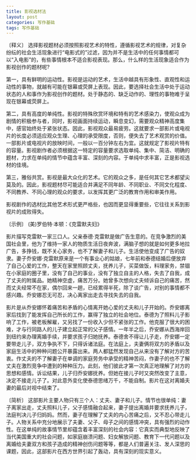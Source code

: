 ```yaml
---
title: 影视选材法
layout: post
categories: 写作基础
tags: 写作基础
---
```


〔释义〕 选择影视题材必须按照影视艺术的特性，遵循影视艺术的规律，对复杂纷纭的社会生活现象进行“电影式的”过滤，因为并不是生活中的任何事情都可以“入电影”的，有些事情根本不适合影视表现。那么，什么样的生活现象适合作为影视创作的题材呢?

第一，具有鲜明的运动性。影视是运动的艺术，生活中越具有形象性、直观性和运动性的事物，就越有可能在银幕或荧屏上表现。因此，要选择社会生活中处于运动状态的人和事作为影视创作的题材。处于静态的、缺乏动作的、理性的事物难于呈现在银幕或荧屏上。

第二，具有高度的单纯性。影视的特殊欣赏环境和特有的艺术感染力，使观众成为剧情的积极参与者，同时，影视画面持续运动，瞬息变幻，需要观众精神高度集中，感官始终处于紧张状态。因此，影视观众最易疲劳。这就要求一部影片或电视片的长度必须适应观众生理、心理的承受限度，否则，便失去了艺术观赏的价值。一部影片或电视片的放映时间，一般以一百分钟左右为宜。这就规定了影视片特有的容量。影视剧作者必须根据这一特定的容量要求选取单纯、集中、简洁、明确的题材，力求在单纯的情节中蕴含丰富、深刻的内容。于单纯中求丰富，正是影视选材的佳境。

第三，雅俗共赏。影视是最大众化的艺术。它的观众之多，是任何其它艺术都望尖莫及的。因此，影视题材尽可能适合并满足不同年龄、不同职业、不同文化程度、不同教养、不同心理的观众的要求，以发挥其更广泛的教育作用和审美作用。

影视剧作的选材比其他艺术形式更严格些，也因而更显得重要些，它往往关系到影视片的成败得失。

〔示例〕 (美)罗伯特·本顿：《克雷默夫妇》

影片描写克雷默一家三口人。父亲泰德·克雷默是做广告生意的。在竞争激烈的美国社会里，他为了维持一家人的物质生活日夜奔波，满脑子想的就是如何更多地拉广告，多挣钱，既不关心家务，也不了解妻子和儿子。生活使他变成了广告的奴隶。妻子乔安娜·克雷默原来是一个有事业心的姑娘，七年前和泰德结婚后便放弃了自己心爱的工作，整天在家里照顾丈夫，抚养儿子，买菜做饭，料理家务，禁锢在小家庭的圈子里，没有了自己的事业，没有了独立自主的人格，失去了自我，成了丈夫的附属品。她精神空虚，痛苦万分。她曾多次想向丈夫倾诉自己的痛苦，然而丈夫经常不在家，偶尔回来一趟，已经累得半死，除了谈广告，对别的事情都不感兴趣。乔安娜忍无可忍，决心离家出走去寻找失去的自我。

影片是从乔安娜怀着痛苦和矛盾的心情离开她心爱的丈夫和儿子开始的。乔安娜离家后找到了能发挥自己所长的工作，赢得了独立的社会地位。泰德为了照料儿子影响了工作，被老板解雇，又另找了一份收入少但不紧张的工作。他克服了很大的困难，才与行同路人的儿子建立起正常的父子感情。一年半之后，乔安娜从西海岸回到纽约来办理离婚手续，并要求孩子归她抚养。泰德舍不得让儿子走，乔安娜一定要带走儿子，双方争执不下，只得诉诸法庭。在法庭上，夫妻俩将双方的矛盾以及家庭生活中的种种问题公开暴露出来。两人都猛然发现自己从来没有了解对方的苦衷。作丈夫的不了解妻子在单调的家庭劳务中承受的精神苦闷，作妻子的也不了解丈夫在激烈竞争中遭到的种种压力。此刻，他们彼此才第一次真正地理解了对方的思想和感情。诉讼结果，儿子归乔安娜抚养。但她在接儿子时又突然改变了主意，决定不接走儿子了。对此意外变化使泰德思绪万千，不能自制。影片在这对离婚夫妻的最后对视中结束了。

〔简析〕 这部影片主要人物只有三个人：丈夫、妻子和儿子。情节也很单纯：妻子离家出走，丈夫照料儿子，父子感情融合起来，妻子提出离婚并要求抚养儿子，法庭判决儿子归妈妈。然而，妻子在理解了丈夫的内心苦痛之后，又不忍心带走儿子。人物关系中充分地展示了夫妻、父子、母子之间的感情冲突，具有强烈的动作性。在这单纯的故事情节里却蕴含着丰富深刻的社会内容：它真实而典型地反映了当代美国重大的社会问题，如家庭崩溃问题、妇女解放问题、教育下一代问题以及离婚给夫妻双方和孩子造成的精神创伤问题等等，都是人们普遍关注、发人深思的课题，因此，这部影片在西方世界引起了轰动，具有深刻的现实意义。 